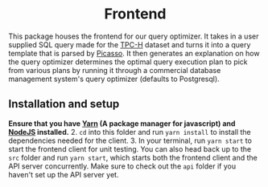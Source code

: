 <h1 align="center">Frontend</h1>

This package houses the frontend for our query optimizer. It takes in a user supplied SQL query made for the [TPC-H](http://www.tpc.org/tpch/) dataset and turns it into a query template that is parsed by [Picasso](https://dsl.cds.iisc.ac.in/projects/PICASSO/). It then generates an explanation on how the query optimizer determines the optimal query execution plan to pick from various plans by running it through a commercial database management system's query optimizer (defaults to Postgresql).

## Installation and setup

**Ensure that you have [Yarn](https://yarnpkg.com/getting-started) (A package manager for javascript) and [NodeJS](https://nodejs.org/en/) installed.**
2. `cd` into this folder and run `yarn install` to install the dependencies needed for the client.
3. In your terminal, run `yarn start` to start the frontend client for unit testing. You can also head back up to the `src` folder and run `yarn start`, which starts both the frontend client and the API server concurrently. Make sure to check out the `api` folder if you haven't set up the API server yet.